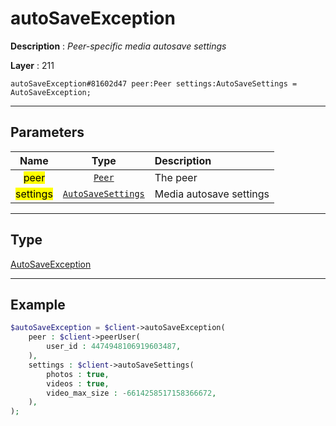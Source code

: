 # autoSaveException

**Description** : *Peer-specific media autosave settings*

**Layer** : 211

```tl
autoSaveException#81602d47 peer:Peer settings:AutoSaveSettings = AutoSaveException;
```

---

## Parameters

| Name | Type | Description |
| :---: | :---: | :--- |
| <mark>peer</mark> | [`Peer`](type/Peer) | The peer |
| <mark>settings</mark> | [`AutoSaveSettings`](type/AutoSaveSettings) | Media autosave settings |

---

## Type

[AutoSaveException](type/AutoSaveException)

---

## Example

```php
$autoSaveException = $client->autoSaveException(
	peer : $client->peerUser(
		user_id : 4474948106919603487,
	),
	settings : $client->autoSaveSettings(
		photos : true,
		videos : true,
		video_max_size : -6614258517158366672,
	),
);
```